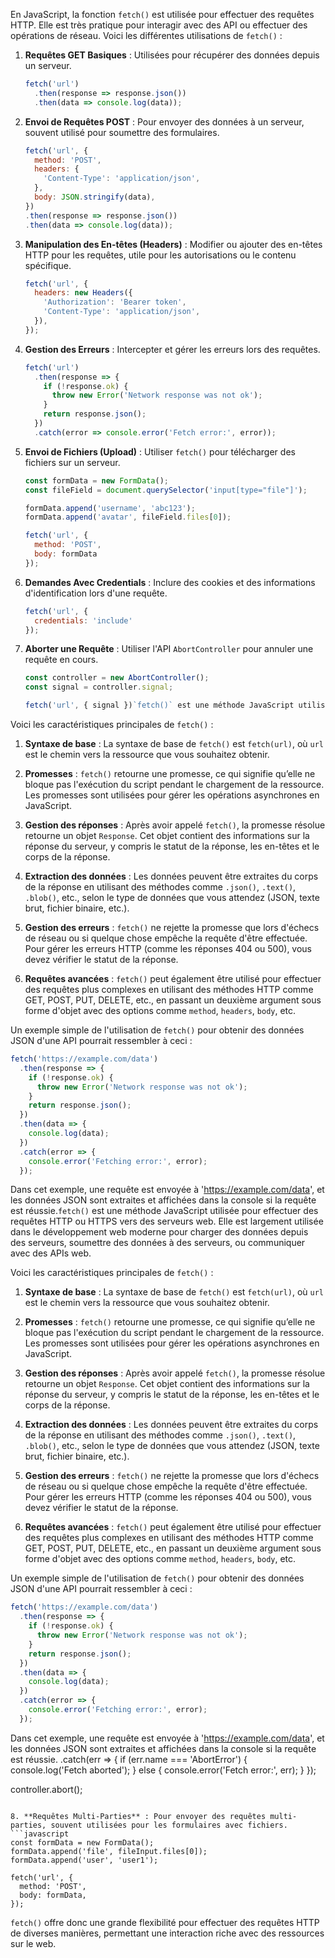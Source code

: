 En JavaScript, la fonction `fetch()` est utilisée pour effectuer des requêtes HTTP. Elle est très pratique pour interagir avec des API ou effectuer des opérations de réseau. Voici les différentes utilisations de `fetch()` :

1. **Requêtes GET Basiques** : Utilisées pour récupérer des données depuis un serveur. 
   ```javascript
   fetch('url')
     .then(response => response.json())
     .then(data => console.log(data));
   ```

2. **Envoi de Requêtes POST** : Pour envoyer des données à un serveur, souvent utilisé pour soumettre des formulaires.
   ```javascript
   fetch('url', {
     method: 'POST',
     headers: {
       'Content-Type': 'application/json',
     },
     body: JSON.stringify(data),
   })
   .then(response => response.json())
   .then(data => console.log(data));
   ```

3. **Manipulation des En-têtes (Headers)** : Modifier ou ajouter des en-têtes HTTP pour les requêtes, utile pour les autorisations ou le contenu spécifique.
   ```javascript
   fetch('url', {
     headers: new Headers({
       'Authorization': 'Bearer token',
       'Content-Type': 'application/json',
     }),
   });
   ```

4. **Gestion des Erreurs** : Intercepter et gérer les erreurs lors des requêtes.
   ```javascript
   fetch('url')
     .then(response => {
       if (!response.ok) {
         throw new Error('Network response was not ok');
       }
       return response.json();
     })
     .catch(error => console.error('Fetch error:', error));
   ```

5. **Envoi de Fichiers (Upload)** : Utiliser `fetch()` pour télécharger des fichiers sur un serveur.
   ```javascript
   const formData = new FormData();
   const fileField = document.querySelector('input[type="file"]');

   formData.append('username', 'abc123');
   formData.append('avatar', fileField.files[0]);

   fetch('url', {
     method: 'POST',
     body: formData
   });
   ```

6. **Demandes Avec Credentials** : Inclure des cookies et des informations d'identification lors d'une requête.
   ```javascript
   fetch('url', {
     credentials: 'include'
   });
   ```

7. **Aborter une Requête** : Utiliser l'API `AbortController` pour annuler une requête en cours.
   ```javascript
   const controller = new AbortController();
   const signal = controller.signal;

   fetch('url', { signal })`fetch()` est une méthode JavaScript utilisée pour effectuer des requêtes HTTP ou HTTPS vers des serveurs web. Elle est largement utilisée dans le développement web moderne pour charger des données depuis des serveurs, soumettre des données à des serveurs, ou communiquer avec des APIs web.

Voici les caractéristiques principales de `fetch()` :

1. **Syntaxe de base** : La syntaxe de base de `fetch()` est `fetch(url)`, où `url` est le chemin vers la ressource que vous souhaitez obtenir.

2. **Promesses** : `fetch()` retourne une promesse, ce qui signifie qu’elle ne bloque pas l'exécution du script pendant le chargement de la ressource. Les promesses sont utilisées pour gérer les opérations asynchrones en JavaScript. 

3. **Gestion des réponses** : Après avoir appelé `fetch()`, la promesse résolue retourne un objet `Response`. Cet objet contient des informations sur la réponse du serveur, y compris le statut de la réponse, les en-têtes et le corps de la réponse. 

4. **Extraction des données** : Les données peuvent être extraites du corps de la réponse en utilisant des méthodes comme `.json()`, `.text()`, `.blob()`, etc., selon le type de données que vous attendez (JSON, texte brut, fichier binaire, etc.).

5. **Gestion des erreurs** : `fetch()` ne rejette la promesse que lors d'échecs de réseau ou si quelque chose empêche la requête d'être effectuée. Pour gérer les erreurs HTTP (comme les réponses 404 ou 500), vous devez vérifier le statut de la réponse.

6. **Requêtes avancées** : `fetch()` peut également être utilisé pour effectuer des requêtes plus complexes en utilisant des méthodes HTTP comme GET, POST, PUT, DELETE, etc., en passant un deuxième argument sous forme d'objet avec des options comme `method`, `headers`, `body`, etc.

Un exemple simple de l'utilisation de `fetch()` pour obtenir des données JSON d'une API pourrait ressembler à ceci :

```javascript
fetch('https://example.com/data')
  .then(response => {
    if (!response.ok) {
      throw new Error('Network response was not ok');
    }
    return response.json();
  })
  .then(data => {
    console.log(data);
  })
  .catch(error => {
    console.error('Fetching error:', error);
  });
```

Dans cet exemple, une requête est envoyée à 'https://example.com/data', et les données JSON sont extraites et affichées dans la console si la requête est réussie.`fetch()` est une méthode JavaScript utilisée pour effectuer des requêtes HTTP ou HTTPS vers des serveurs web. Elle est largement utilisée dans le développement web moderne pour charger des données depuis des serveurs, soumettre des données à des serveurs, ou communiquer avec des APIs web.

Voici les caractéristiques principales de `fetch()` :

1. **Syntaxe de base** : La syntaxe de base de `fetch()` est `fetch(url)`, où `url` est le chemin vers la ressource que vous souhaitez obtenir.

2. **Promesses** : `fetch()` retourne une promesse, ce qui signifie qu’elle ne bloque pas l'exécution du script pendant le chargement de la ressource. Les promesses sont utilisées pour gérer les opérations asynchrones en JavaScript. 

3. **Gestion des réponses** : Après avoir appelé `fetch()`, la promesse résolue retourne un objet `Response`. Cet objet contient des informations sur la réponse du serveur, y compris le statut de la réponse, les en-têtes et le corps de la réponse. 

4. **Extraction des données** : Les données peuvent être extraites du corps de la réponse en utilisant des méthodes comme `.json()`, `.text()`, `.blob()`, etc., selon le type de données que vous attendez (JSON, texte brut, fichier binaire, etc.).

5. **Gestion des erreurs** : `fetch()` ne rejette la promesse que lors d'échecs de réseau ou si quelque chose empêche la requête d'être effectuée. Pour gérer les erreurs HTTP (comme les réponses 404 ou 500), vous devez vérifier le statut de la réponse.

6. **Requêtes avancées** : `fetch()` peut également être utilisé pour effectuer des requêtes plus complexes en utilisant des méthodes HTTP comme GET, POST, PUT, DELETE, etc., en passant un deuxième argument sous forme d'objet avec des options comme `method`, `headers`, `body`, etc.

Un exemple simple de l'utilisation de `fetch()` pour obtenir des données JSON d'une API pourrait ressembler à ceci :

```javascript
fetch('https://example.com/data')
  .then(response => {
    if (!response.ok) {
      throw new Error('Network response was not ok');
    }
    return response.json();
  })
  .then(data => {
    console.log(data);
  })
  .catch(error => {
    console.error('Fetching error:', error);
  });
```

Dans cet exemple, une requête est envoyée à 'https://example.com/data', et les données JSON sont extraites et affichées dans la console si la requête est réussie.
     .catch(err => {
       if (err.name === 'AbortError') {
         console.log('Fetch aborted');
       } else {
         console.error('Fetch error:', err);
       }
     });

   controller.abort();
   ```

8. **Requêtes Multi-Parties** : Pour envoyer des requêtes multi-parties, souvent utilisées pour les formulaires avec fichiers.
   ```javascript
   const formData = new FormData();
   formData.append('file', fileInput.files[0]);
   formData.append('user', 'user1');

   fetch('url', {
     method: 'POST',
     body: formData,
   });
   ```

`fetch()` offre donc une grande flexibilité pour effectuer des requêtes HTTP de diverses manières, permettant une interaction riche avec des ressources sur le web.